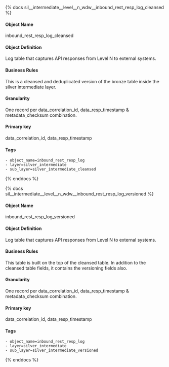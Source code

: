 {% docs sil__intermediate__level__n_wdw__inbound_rest_resp_log_cleansed %}

#### Object Name
inbound_rest_resp_log_cleansed

#### Object Definition
Log table that captures API responses from Level N to external systems.

#### Business Rules
This is a cleansed and deduplicated version of the bronze table inside the silver intermediate layer.

#### Granularity
One record per data_correlation_id, data_resp_timestamp & metadata_checksum combination.

#### Primary key
data_correlation_id, data_resp_timestamp

#### Tags
    - object_name=inbound_rest_resp_log
    - layer=silver_intermediate
    - sub_layer=silver_intermediate_cleansed

{% enddocs %}

{% docs sil__intermediate__level__n_wdw__inbound_rest_resp_log_versioned %}

#### Object Name
inbound_rest_resp_log_versioned

#### Object Definition
Log table that captures API responses from Level N to external systems.

#### Business Rules
This table is built on the top of the cleansed table. In addition to the cleansed table fields, it contains the versioning fields also.

#### Granularity
One record per data_correlation_id, data_resp_timestamp & metadata_checksum combination.

#### Primary key
data_correlation_id, data_resp_timestamp

#### Tags
    - object_name=inbound_rest_resp_log
    - layer=silver_intermediate
    - sub_layer=silver_intermediate_versioned

{% enddocs %}